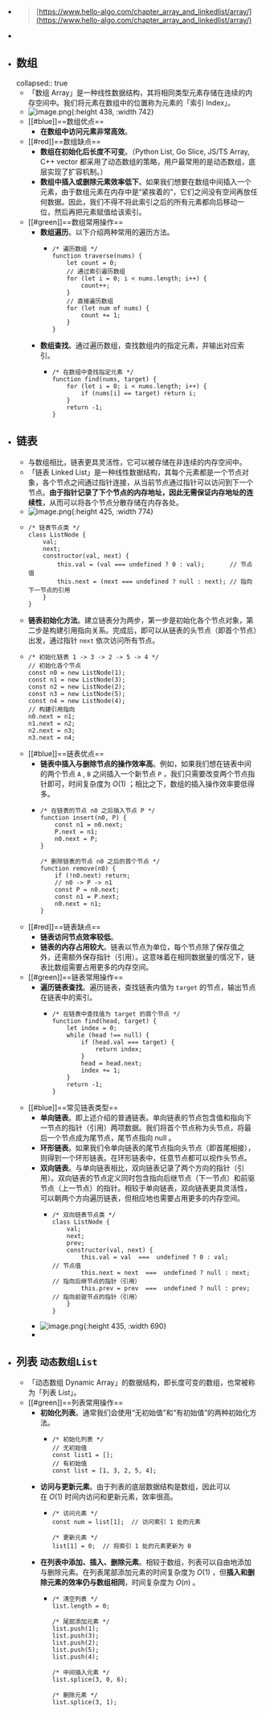 - > [https://www.hello-algo.com/chapter_array_and_linkedlist/array/](https://www.hello-algo.com/chapter_array_and_linkedlist/array/)
-
- ## 数组
  collapsed:: true
	- 「数组 Array」是一种线性数据结构，其将相同类型元素存储在连续的内存空间中。我们将元素在数组中的位置称为元素的「索引 Index」。
	- ![image.png](../assets/image_1683881183272_0.png){:height 438, :width 742}
	- [[#blue]]==数组优点==
		- **在数组中访问元素非常高效**。
	- [[#red]]==数组缺点==
		- **数组在初始化后长度不可变**。（Python List, Go Slice, JS/TS Array, C++ vector 都采用了动态数组的策略，用户最常用的是动态数组，底层实现了扩容机制。）
		- **数组中插入或删除元素效率低下**。如果我们想要在数组中间插入一个元素，由于数组元素在内存中是“紧挨着的”，它们之间没有空间再放任何数据。因此，我们不得不将此索引之后的所有元素都向后移动一位，然后再把元素赋值给该索引。
	- [[#green]]==数组常用操作==
		- **数组遍历**。以下介绍两种常用的遍历方法。
			- ```
			  /* 遍历数组 */
			  function traverse(nums) {
			      let count = 0;
			      // 通过索引遍历数组
			      for (let i = 0; i < nums.length; i++) {
			          count++;
			      }
			      // 直接遍历数组
			      for (let num of nums) {
			          count += 1;
			      }
			  }
			  ```
		- **数组查找**。通过遍历数组，查找数组内的指定元素，并输出对应索引。
			- ```
			  /* 在数组中查找指定元素 */
			  function find(nums, target) {
			      for (let i = 0; i < nums.length; i++) {
			          if (nums[i] == target) return i;
			      }
			      return -1;
			  }
			  ```
- ## 链表
	- 与数组相比，链表更具灵活性，它可以被存储在非连续的内存空间中。
	- 「链表 Linked List」是一种线性数据结构，其每个元素都是一个节点对象，各个节点之间通过指针连接，从当前节点通过指针可以访问到下一个节点。**由于指针记录了下个节点的内存地址，因此无需保证内存地址的连续性**，从而可以将各个节点分散存储在内存各处。
	- ![image.png](../assets/image_1683888278380_0.png){:height 425, :width 774}
	- ```
	  /* 链表节点类 */
	  class ListNode {
	      val;
	      next;
	      constructor(val, next) {
	          this.val = (val === undefined ? 0 : val);       // 节点值
	          this.next = (next === undefined ? null : next); // 指向下一节点的引用
	      }
	  }
	  ```
	- **链表初始化方法**。建立链表分为两步，第一步是初始化各个节点对象，第二步是构建引用指向关系。完成后，即可以从链表的头节点（即首个节点）出发，通过指针 `next` 依次访问所有节点。
	- ```
	  /* 初始化链表 1 -> 3 -> 2 -> 5 -> 4 */
	  // 初始化各个节点
	  const n0 = new ListNode(1);
	  const n1 = new ListNode(3);
	  const n2 = new ListNode(2);
	  const n3 = new ListNode(5);
	  const n4 = new ListNode(4);
	  // 构建引用指向
	  n0.next = n1;
	  n1.next = n2;
	  n2.next = n3;
	  n3.next = n4;
	  ```
	- [[#blue]]==链表优点==
		- **链表中插入与删除节点的操作效率高**。例如，如果我们想在链表中间的两个节点 `A` , `B` 之间插入一个新节点 `P` ，我们只需要改变两个节点指针即可，时间复杂度为 $O(1)$ ；相比之下，数组的插入操作效率要低得多。
		- ```
		  /* 在链表的节点 n0 之后插入节点 P */
		  function insert(n0, P) {
		      const n1 = n0.next;
		      P.next = n1;
		      n0.next = P;
		  }
		  
		  /* 删除链表的节点 n0 之后的首个节点 */
		  function remove(n0) {
		      if (!n0.next) return;
		      // n0 -> P -> n1
		      const P = n0.next;
		      const n1 = P.next;
		      n0.next = n1;
		  }
		  
		  ```
	- [[#red]]==链表缺点==
		- **链表访问节点效率较低**。
		- **链表的内存占用较大**。链表以节点为单位，每个节点除了保存值之外，还需额外保存指针（引用）。这意味着在相同数据量的情况下，链表比数组需要占用更多的内存空间。
	- [[#green]]==链表常用操作==
		- **遍历链表查找**。遍历链表，查找链表内值为 `target` 的节点，输出节点在链表中的索引。
			- ```
			  /* 在链表中查找值为 target 的首个节点 */
			  function find(head, target) {
			      let index = 0;
			      while (head !== null) {
			          if (head.val === target) {
			              return index;
			          }
			          head = head.next;
			          index += 1;
			      }
			      return -1;
			  }
			  ```
	- [[#blue]]==常见链表类型==
		- **单向链表**。即上述介绍的普通链表。单向链表的节点包含值和指向下一节点的指针（引用）两项数据。我们将首个节点称为头节点，将最后一个节点成为尾节点，尾节点指向 null 。
		- **环形链表**。如果我们令单向链表的尾节点指向头节点（即首尾相接），则得到一个环形链表。在环形链表中，任意节点都可以视作头节点。
		- **双向链表**。与单向链表相比，双向链表记录了两个方向的指针（引用）。双向链表的节点定义同时包含指向后继节点（下一节点）和前驱节点（上一节点）的指针。相较于单向链表，双向链表更具灵活性，可以朝两个方向遍历链表，但相应地也需要占用更多的内存空间。
			- ```
			  /* 双向链表节点类 */
			  class ListNode {
			      val;
			      next;
			      prev;
			      constructor(val, next) {
			          this.val = val  ===  undefined ? 0 : val;        // 节点值
			          this.next = next  ===  undefined ? null : next;  // 指向后继节点的指针（引用）
			          this.prev = prev  ===  undefined ? null : prev;  // 指向前驱节点的指针（引用）
			      }
			  }
			  ```
		- ![image.png](../assets/image_1683889107252_0.png){:height 435, :width 690}
		-
- ## 列表 `动态数组List`
	- 「动态数组 Dynamic Array」的数据结构，即长度可变的数组，也常被称为「列表 List」。
	- [[#green]]==列表常用操作==
		- **初始化列表**。通常我们会使用“无初始值”和“有初始值”的两种初始化方法。
			- ```
			  /* 初始化列表 */
			  // 无初始值
			  const list1 = [];
			  // 有初始值
			  const list = [1, 3, 2, 5, 4];
			  ```
		- **访问与更新元素**。由于列表的底层数据结构是数组，因此可以在 $O(1)$ 时间内访问和更新元素，效率很高。
			- ```
			  /* 访问元素 */
			  const num = list[1];  // 访问索引 1 处的元素
			  
			  /* 更新元素 */
			  list[1] = 0;  // 将索引 1 处的元素更新为 0
			  ```
		- **在列表中添加、插入、删除元素**。相较于数组，列表可以自由地添加与删除元素。在列表尾部添加元素的时间复杂度为 $O(1)$ ，但**插入和删除元素的效率仍与数组相同**，时间复杂度为 $O(n)$ 。
			- ```
			  /* 清空列表 */
			  list.length = 0;
			  
			  /* 尾部添加元素 */
			  list.push(1);
			  list.push(3);
			  list.push(2);
			  list.push(5);
			  list.push(4);
			  
			  /* 中间插入元素 */
			  list.splice(3, 0, 6);
			  
			  /* 删除元素 */
			  list.splice(3, 1);
			  ```